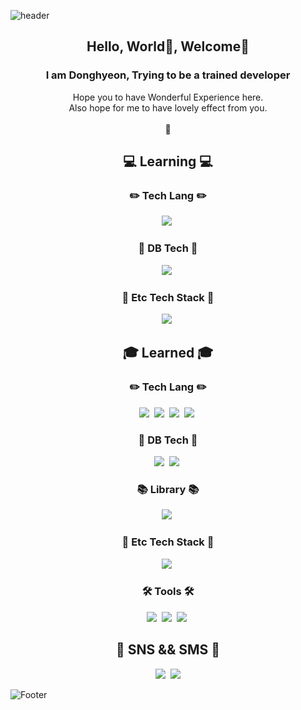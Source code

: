 
![header](https://capsule-render.vercel.app/api?type=waving&color=0:EEFF00,100:a82da8&height=130&section=header&text=👋Dear🌲%20there🌲,%20Deer🦌%20here🌲%20hears🌲%20you👋&animation=twinkling&fontColor=964B00&fontSize=25)

<h2 align="center"> Hello, World👋, Welcome🤗</h2>
<h3 align="center">I am Donghyeon, Trying to be a trained developer</h3>
<p align="center">
  Hope you to have Wonderful Experience here.<br/>
  Also hope for me to have lovely effect from you.<br/><br/>
  🐳
</p>
<h2 align="center">💻 Learning 💻</h2>
<h3 align="center">✏️ Tech Lang ✏️</h3>
<p align="center">
  <img src="https://img.shields.io/badge/c++-ff6412?style=flat&logo=c%2B%2B&logoColor=white">&nbsp
</p> 
</p>
<h3 align="center">📁 DB Tech 📁</h3>
<p align="center">
<img src="https://img.shields.io/badge/MongoDB-3766AB?style=flat&logo=mongodb&logoColor=white"/></a>&nbsp
</p>
<h3 align="center">📎 Etc Tech Stack 📎</h3>
<p align="center">
  <img src="https://img.shields.io/badge/Docker-DB3552?style=flat&logo=Docker&logoColor=white"/></a>&nbsp
</p>

<h2 align="center">🎓 Learned 🎓</h2>
<h3 align="center">✏️ Tech Lang ✏️</h3>
<p align="center">
  <img src="https://img.shields.io/badge/ES6-ff0000?style=flat&logo=javascript&logoColor=white"/></a>&nbsp 
  <img src="https://img.shields.io/badge/Python-ffb13b?style=flat&logo=python&logoColor=white"/></a>&nbsp 
  <img src="https://img.shields.io/badge/css-64ff64?style=flat&logo=css3&logoColor=white"/></a>&nbsp
  <img src="https://img.shields.io/badge/HTML-8b00ff?style=flat&logo=html5&logoColor=white"/></a>&nbsp
</p>
<h3 align="center">📁 DB Tech 📁</h3>
<p align="center">
  <img src="https://img.shields.io/badge/MySql-E6B91E?style=flat&logo=MySql&logoColor=white"/></a>&nbsp
  <img src="https://img.shields.io/badge/Maria-00599C?style=flat&logo=mariadb&logoColor=white"/></a>&nbsp
</p>  

<h3 align="center">📚 Library 📚</h3>
<p align="center">
  <img src="https://img.shields.io/badge/JQuery-E6B91E?style=flat&logo=jQuery&logoColor=white"/></a>&nbsp
</p>
<h3 align="center">📎 Etc Tech Stack 📎</h3>
<p align="center">
  <img src="https://img.shields.io/badge/AffinityPhoto-7E4DD2?style=flat&logo=AffinityPhoto&logoColor=white"/></a>&nbsp
</P>
<h3 align="center">🛠 Tools 🛠</h3>
<p align="center">
  <img src="https://img.shields.io/badge/Visual Studio Code-DB3552?style=flat-square&logo=visualstudiocode&logoColor=white"/></a>&nbsp
  <img src="https://img.shields.io/badge/visual studio IDE-ff64ff?style=flat&logo=visualstudio&logoColor=white"/></a>&nbsp
  <img src="https://img.shields.io/badge/GitHub-333664?style=flat&logo=GitHub&logoColor=white"/></a>&nbsp
</p>

<h2 align="center"> 🏁 SNS && SMS 🏁 </h2>
<p align="center">
  <a href="https://www.instagram.com/tom_hyeon/"><img src="https://img.shields.io/badge/Instagram-E4405F?style=flat&logo=Instagram&logoColor=white&link=https://www.instagram.com/tom_hyeon/"/></a>&nbsp
  <a href="mailto:kangdh208@gmail.com"><img src="https://img.shields.io/badge/Gmail-d14836?style=flat&logo=Gmail&logoColor=white&link=kangdh208@gmail.com"/></a>
</p>

![Footer](https://capsule-render.vercel.app/api?type=waving&color=0:a82da8,100:EEFF00&height=90&section=footer)
